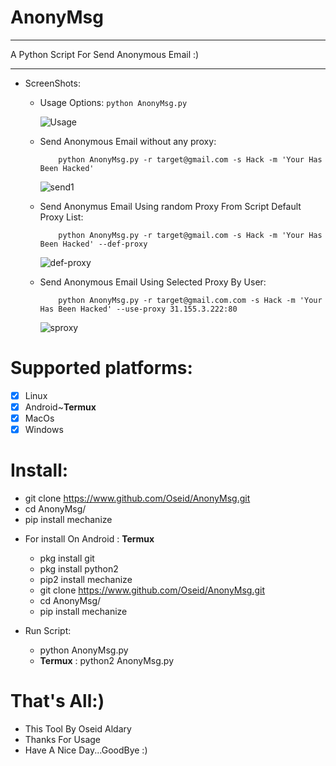 # AnonyMsg
***
 A Python Script For Send Anonymous Email :)
***

- ScreenShots:

   * Usage Options: ```python AnonyMsg.py```
   
      ![Usage](https://user-images.githubusercontent.com/29546157/48670911-f5365d00-eb28-11e8-95ad-5389d4207dd6.PNG)

   * Send Anonymous Email without any proxy: 
             
             python AnonyMsg.py -r target@gmail.com -s Hack -m 'Your Has Been Hacked'
   
      ![send1](https://user-images.githubusercontent.com/29546157/48670937-a63cf780-eb29-11e8-90ae-bbea8b2ea066.PNG)
      
   * Send Anonymus Email Using random Proxy From Script Default Proxy List:
             
             python AnonyMsg.py -r target@gmail.com -s Hack -m 'Your Has Been Hacked' --def-proxy
   
      ![def-proxy](https://user-images.githubusercontent.com/29546157/48670981-25323000-eb2a-11e8-8188-9399588fcab7.PNG)
      
   * Send Anonymous Email Using Selected Proxy By User:
             
             python AnonyMsg.py -r target@gmail.com.com -s Hack -m 'Your Has Been Hacked' --use-proxy 31.155.3.222:80
      ![sproxy](https://user-images.githubusercontent.com/29546157/48671042-e650aa00-eb2a-11e8-9199-c6fd4b49a7b9.PNG)

# Supported platforms:
- [x] Linux
- [x] Android~**Termux**
- [x] MacOs
- [x] Windows

# Install:
 * git clone https://www.github.com/Oseid/AnonyMsg.git
 * cd AnonyMsg/
 * pip install mechanize
 
 - For install On Android : **Termux**
   * pkg install git
   * pkg install python2
   * pip2 install mechanize
   * git clone https://www.github.com/Oseid/AnonyMsg.git
   * cd AnonyMsg/
   * pip install mechanize

 - Run Script:
     * python AnonyMsg.py
     - **Termux** : python2 AnonyMsg.py

# That's All:)
   * This Tool By Oseid Aldary
   * Thanks For Usage
   * Have A Nice Day...GoodBye :)
     
